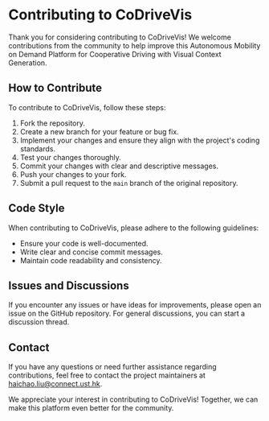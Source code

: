 # Contributing to CoDriveVis

Thank you for considering contributing to CoDriveVis! We welcome contributions from the community to help improve this Autonomous Mobility on Demand Platform for Cooperative Driving with Visual Context Generation.

## How to Contribute

To contribute to CoDriveVis, follow these steps:

1. Fork the repository.
2. Create a new branch for your feature or bug fix.
3. Implement your changes and ensure they align with the project's coding standards.
4. Test your changes thoroughly.
5. Commit your changes with clear and descriptive messages.
6. Push your changes to your fork.
7. Submit a pull request to the `main` branch of the original repository.

## Code Style

When contributing to CoDriveVis, please adhere to the following guidelines:

- Ensure your code is well-documented.
- Write clear and concise commit messages.
- Maintain code readability and consistency.

## Issues and Discussions

If you encounter any issues or have ideas for improvements, please open an issue on the GitHub repository. For general discussions, you can start a discussion thread.

## Contact

If you have any questions or need further assistance regarding contributions, feel free to contact the project maintainers at [haichao.liu@connect.ust.hk](mailto:haichao.liu@connect.ust.hk).

We appreciate your interest in contributing to CoDriveVis! Together, we can make this platform even better for the community.
